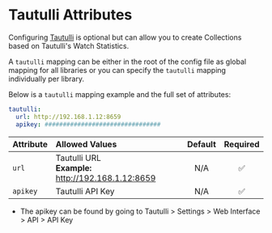 # Tautulli Attributes

Configuring [Tautulli](https://tautulli.com/) is optional but can allow you to create Collections based on Tautulli's Watch Statistics.

A `tautulli` mapping can be either in the root of the config file as global mapping for all libraries or you can specify the `tautulli` mapping individually per library.

Below is a `tautulli` mapping example and the full set of attributes:

```yaml
tautulli:
  url: http://192.168.1.12:8659
  apikey: ################################
```

| Attribute | Allowed Values                                        | Default | Required |
|:----------|:------------------------------------------------------|:-------:|:--------:|
| `url`     | Tautulli URL<br>**Example:** http://192.168.1.12:8659 |   N/A   | &#9989;  |
| `apikey`  | Tautulli API Key                                      |   N/A   | &#9989;  |

* The apikey can be found by going to Tautulli > Settings > Web Interface > API > API Key
